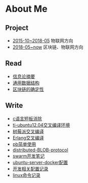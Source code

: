 # About Me

## Project

- [2015-10~2018-05](https://github.com/gc87/archive/blob/master/project/2015-10~2018-05.md) 物联网方向
- [2018-05~now](https://github.com/gc87/archive/blob/master/project/2018-05~now.md) 区块链、物联网方向

## Read

- [信息论摘要](https://github.com/gc87/archive/blob/master/read/信息论摘要.md)
- [通用数据结构](https://github.com/gc87/archive/blob/master/read/通用数据结构.md)
- [区块链的确定性](https://github.com/gc87/archive/blob/master/read/区块链的确定性.md)

## Write

- [c语言短板消除](https://github.com/gc87/archive/blob/master/write/c语言短板消除.md)
- [ti-ubuntu12.04交叉编译环境](https://github.com/gc87/archive/blob/master/write/ti-ubuntu12.04交叉编译环境.md)
- [树莓派交叉编译](https://github.com/gc87/archive/blob/master/write/树莓派交叉编译.md)
- [Erlang交叉编译](https://github.com/gc87/archive/blob/master/write/Erlang交叉编译.md)
- [pb简单使用](https://github.com/gc87/archive/blob/master/write/pb简单使用.md)
- [distributed-BLOB-protocol](https://github.com/gc87/archive/blob/master/write/distributed-BLOB-protocol.md)
- [swarm开发笔记](https://github.com/gc87/archive/blob/master/write/swarm开发笔记.md)
- [ubuntu-server-docker配置](https://github.com/gc87/archive/blob/master/write/ubuntu-server-docker配置.md)
- [开发相关配置记录](https://github.com/gc87/archive/blob/master/write/开发相关配置记录.md)
- [linux命令记录](https://github.com/gc87/archive/blob/master/write/linux命令记录.md)
